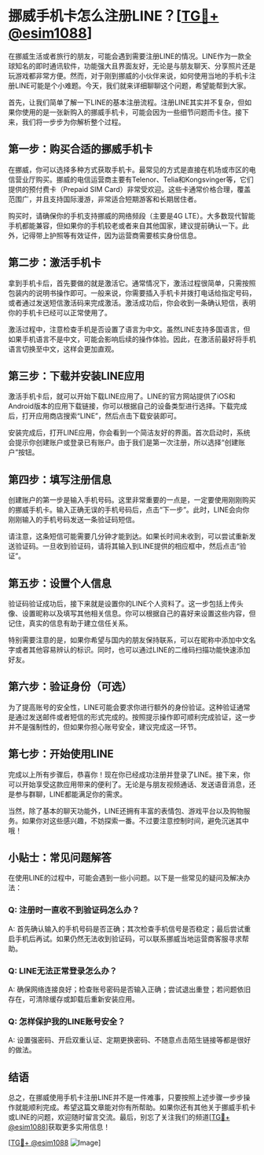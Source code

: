 # 挪威手机卡怎么注册LINE？[[TG💪+ @esim1088](https://t.me/s/esim1088)]

在挪威生活或者旅行的朋友，可能会遇到需要注册LINE的情况。LINE作为一款全球知名的即时通讯软件，功能强大且界面友好，无论是与朋友聊天、分享照片还是玩游戏都非常方便。然而，对于刚到挪威的小伙伴来说，如何使用当地的手机卡注册LINE可能是个小难题。今天，我们就来详细聊聊这个问题，希望能帮到大家。

首先，让我们简单了解一下LINE的基本注册流程。注册LINE其实并不复杂，但如果你使用的是一张新购入的挪威手机卡，可能会因为一些细节问题而卡住。接下来，我们将一步步为你解析整个过程。

## 第一步：购买合适的挪威手机卡

在挪威，你可以选择多种方式获取手机卡。最常见的方式是直接在机场或市区的电信营业厅购买。挪威的电信运营商主要有Telenor、Telia和Kongsvinger等，它们提供的预付费卡（Prepaid SIM Card）非常受欢迎。这些卡通常价格合理，覆盖范围广，并且支持国际漫游，非常适合短期游客和长期居住者。

购买时，请确保你的手机支持挪威的网络频段（主要是4G LTE）。大多数现代智能手机都能兼容，但如果你的手机较老或者来自其他国家，建议提前确认一下。此外，记得带上护照等有效证件，因为运营商需要核实身份信息。

## 第二步：激活手机卡

拿到手机卡后，首先要做的就是激活它。通常情况下，激活过程很简单，只需按照包装内的说明书操作即可。一般来说，你需要插入手机卡并拨打电话给指定号码，或者通过发送短信激活码来完成激活。激活成功后，你会收到一条确认短信，表明你的手机卡已经可以正常使用了。

激活过程中，注意检查手机是否设置了语言为中文。虽然LINE支持多国语言，但如果手机语言不是中文，可能会影响后续的操作体验。因此，在激活前最好将手机语言切换至中文，这样会更加直观。

## 第三步：下载并安装LINE应用

激活手机卡后，就可以开始下载LINE应用了。LINE的官方网站提供了iOS和Android版本的应用下载链接，你可以根据自己的设备类型进行选择。下载完成后，打开应用商店搜索“LINE”，然后点击下载安装即可。

安装完成后，打开LINE应用，你会看到一个简洁友好的界面。首次启动时，系统会提示你创建账户或登录已有账户。由于我们是第一次注册，所以选择“创建账户”按钮。

## 第四步：填写注册信息

创建账户的第一步是输入手机号码。这里非常重要的一点是，一定要使用刚刚购买的挪威手机卡。输入正确无误的手机号码后，点击“下一步”。此时，LINE会向你刚刚输入的手机号码发送一条验证码短信。

请注意，这条短信可能需要几分钟才能到达。如果长时间未收到，可以尝试重新发送验证码。一旦收到验证码，请将其输入到LINE提供的相应框中，然后点击“验证”。

## 第五步：设置个人信息

验证码验证成功后，接下来就是设置你的LINE个人资料了。这一步包括上传头像、设置昵称以及填写其他相关信息。你可以根据自己的喜好来设置这些内容，但记住，真实的信息有助于建立信任关系。

特别需要注意的是，如果你希望与国内的朋友保持联系，可以在昵称中添加中文名字或者其他容易辨认的标识。同时，也可以通过LINE的二维码扫描功能快速添加好友。

## 第六步：验证身份（可选）

为了提高账号的安全性，LINE可能会要求你进行额外的身份验证。这种验证通常是通过发送邮件或者短信的形式完成的。按照提示操作即可顺利完成验证，这一步并不是强制性的，但如果你担心账号安全，建议完成这一环节。

## 第七步：开始使用LINE

完成以上所有步骤后，恭喜你！现在你已经成功注册并登录了LINE。接下来，你可以开始享受这款应用带来的便利了。无论是与朋友视频通话、发送语音消息，还是参与群聊，LINE都能满足你的需求。

当然，除了基本的聊天功能外，LINE还拥有丰富的表情包、游戏平台以及购物服务。如果你对这些感兴趣，不妨探索一番。不过要注意控制时间，避免沉迷其中哦！

## 小贴士：常见问题解答

在使用LINE的过程中，可能会遇到一些小问题。以下是一些常见的疑问及解决办法：

### Q: 注册时一直收不到验证码怎么办？
A: 首先确认输入的手机号码是否正确；其次检查手机信号是否稳定；最后尝试重启手机后再试。如果仍然无法收到验证码，可以联系挪威当地运营商客服寻求帮助。

### Q: LINE无法正常登录怎么办？
A: 确保网络连接良好；检查账号密码是否输入正确；尝试退出重登；若问题依旧存在，可清除缓存或卸载后重新安装应用。

### Q: 怎样保护我的LINE账号安全？
A: 设置强密码、开启双重认证、定期更换密码、不随意点击陌生链接等都是很好的做法。

## 结语

总之，在挪威使用手机卡注册LINE并不是一件难事，只要按照上述步骤一步步操作就能顺利完成。希望这篇文章能对你有所帮助。如果你还有其他关于挪威手机卡或LINE的问题，欢迎随时留言交流。最后，别忘了关注我们的频道[[TG💪+ @esim1088](https://t.me/s/esim1088)]获取更多实用信息！

[[TG💪+ @esim1088](https://t.me/s/esim1088) ![Image](https://i.postimg.cc/4NQfJmqS/Snipaste-2025-05-13-00-14-12.png)]